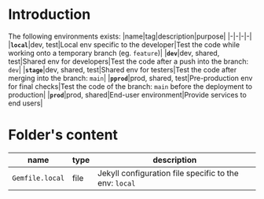 [//]: #(Reference)
[prj_deployed_ep]: https://abelgacem.github.io/project/
[url_jekyll]:      https://jekyllrb.com
[url_githubpages]: https://pages.github.com
[doc_contribute]:  ./CONTRIBUTING
[doc_changelog]:  ./CHANGELOG


# Introduction

The following environments exists:
|name|tag|description|purpose|
|-|-|-|-|
|**`local`**|dev, test|Local env specific to the developer|Test the code while working onto a temporary branch (eg. `feature`)|
|**`dev`**|dev, shared, test|Shared env for developers|Test the code after a push into the branch: `dev`|
|**`stage`**|dev, shared, test|Shared env for testers|Test the code after merging into the branch: `main`|
|**`pprod`**|prod, shared, test|Pre-production env for final checks|Test the code of the branch: `main` before the deployment to production|
|**`prod`**|prod, shared|End-user environment|Provide services to end users|

# Folder's content
|name|type|description|
|-|-|-|
|`Gemfile.local`|file|Jekyll configuration file specific to the env: `local`|
